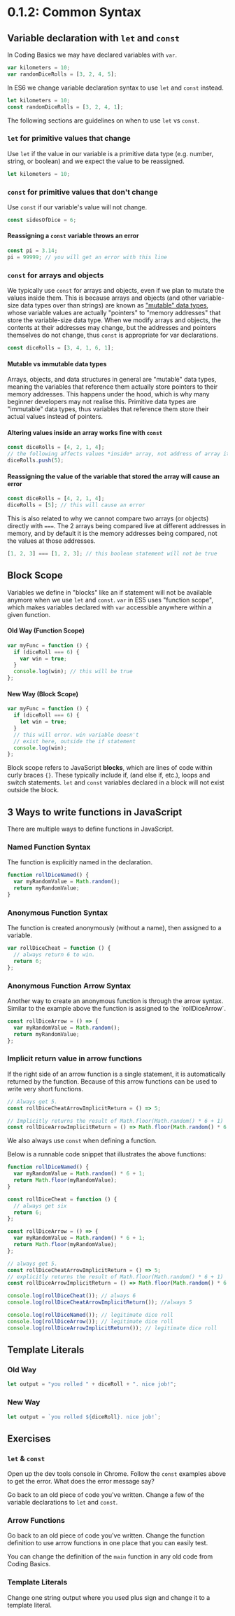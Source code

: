 # 0.1.2: Common Syntax

## Variable declaration with `let` and `const`

In Coding Basics we may have declared variables with `var`.

```javascript
var kilometers = 10;
var randomDiceRolls = [3, 2, 4, 5];
```

In ES6 we change variable declaration syntax to use `let` and `const` instead.

```javascript
let kilometers = 10;
const randomDiceRolls = [3, 2, 4, 1];
```

The following sections are guidelines on when to use `let` vs `const`.

### `let` for primitive values that change

Use `let` if the value in our variable is a primitive data type (e.g. number, string, or boolean) and we expect the value to be reassigned.

```javascript
let kilometers = 10;
```

### `const` for primitive values that don't change

Use `const` if our variable's value will not change.

```javascript
const sidesOfDice = 6;
```

#### Reassigning a `const` variable throws an error

```javascript
const pi = 3.14;
pi = 99999; // you will get an error with this line
```

### `const` for arrays and objects

We typically use `const` for arrays and objects, even if we plan to mutate the values inside them. This is because arrays and objects (and other variable-size data types over than strings) are known as ["mutable" data types](https://developer.mozilla.org/en-US/docs/Glossary/Mutable), whose variable values are actually "pointers" to "memory addresses" that store the variable-size data type. When we modify arrays and objects, the contents at their addresses may change, but the addresses and pointers themselves do not change, thus `const` is appropriate for var declarations.

```javascript
const diceRolls = [3, 4, 1, 6, 1];
```

#### Mutable vs immutable data types

Arrays, objects, and data structures in general are "mutable" data types, meaning the variables that reference them actually store pointers to their memory addresses. This happens under the hood, which is why many beginner developers may not realise this. Primitive data types are "immutable" data types, thus variables that reference them store their actual values instead of pointers.

#### Altering values inside an array works fine with `const`

```javascript
const diceRolls = [4, 2, 1, 4];
// the following affects values *inside* array, not address of array itself
diceRolls.push(5);
```

#### Reassigning the value of the variable that stored the array will cause an error

```javascript
const diceRolls = [4, 2, 1, 4];
diceRolls = [5]; // this will cause an error
```

This is also related to why we cannot compare two arrays (or objects) directly with `===`. The 2 arrays being compared live at different addresses in memory, and by default it is the memory addresses being compared, not the values at those addresses.

```javascript
[1, 2, 3] === [1, 2, 3]; // this boolean statement will not be true
```

## Block Scope

Variables we define in "blocks" like an if statement will not be available anymore when we use `let` and `const`. `var` in ES5 uses "function scope", which makes variables declared with `var` accessible anywhere within a given function.

#### Old Way (Function Scope)

```javascript
var myFunc = function () {
  if (diceRoll === 6) {
    var win = true;
  }
  console.log(win); // this will be true
};
```

#### New Way (Block Scope)

```javascript
var myFunc = function () {
  if (diceRoll === 6) {
    let win = true;
  }
  // this will error. win variable doesn't
  // exist here, outside the if statement
  console.log(win);
};
```

Block scope refers to JavaScript **blocks**, which are lines of code within curly braces `{}`. These typically include if, (and else if, etc.), loops and switch statements. `let` and `const` variables declared in a block will not exist outside the block.

## 3 Ways to write functions in JavaScript

There are multiple ways to define functions in JavaScript.

### Named Function Syntax

The function is explicitly named in the declaration.

```javascript
function rollDiceNamed() {
  var myRandomValue = Math.random();
  return myRandomValue;
}
```

### Anonymous Function Syntax

The function is created anonymously (without a name), then assigned to a variable.

```javascript
var rollDiceCheat = function () {
  // always return 6 to win.
  return 6;
};
```

### Anonymous Function Arrow Syntax

Another way to create an anonymous function is through the arrow syntax. Similar to the example above the function is assigned to the \`rollDiceArrow\`.

```javascript
const rollDiceArrow = () => {
  var myRandomValue = Math.random();
  return myRandomValue;
};
```

### Implicit return value in arrow functions

If the right side of an arrow function is a single statement, it is automatically returned by the function. Because of this arrow functions can be used to write very short functions.

```javascript
// Always get 5.
const rollDiceCheatArrowImplicitReturn = () => 5;

// Implicitly returns the result of Math.floor(Math.random() * 6 + 1)
const rollDiceArrowImplicitReturn = () => Math.floor(Math.random() * 6 + 1);
```

We also always use `const` when defining a function.

Below is a runnable code snippet that illustrates the above functions:

```javascript
function rollDiceNamed() {
  var myRandomValue = Math.random() * 6 + 1;
  return Math.floor(myRandomValue);
}

const rollDiceCheat = function () {
  // always get six
  return 6;
};

const rollDiceArrow = () => {
  var myRandomValue = Math.random() * 6 + 1;
  return Math.floor(myRandomValue);
};

// always get 5.
const rollDiceCheatArrowImplicitReturn = () => 5;
// explicitly returns the result of Math.floor(Math.random() * 6 + 1)
const rollDiceArrowImplicitReturn = () => Math.floor(Math.random() * 6 + 1);

console.log(rollDiceCheat()); // always 6
console.log(rollDiceCheatArrowImplicitReturn()); //always 5

console.log(rollDiceNamed()); // legitimate dice roll
console.log(rollDiceArrow()); // legitimate dice roll
console.log(rollDiceArrowImplicitReturn()); // legitimate dice roll
```

## Template Literals

### Old Way

```javascript
let output = "you rolled " + diceRoll + ". nice job!";
```

### New Way

```javascript
let output = `you rolled ${diceRoll}. nice job!`;
```

## Exercises

### `let` & `const`

Open up the dev tools console in Chrome. Follow the `const` examples above to get the error. What does the error message say?

Go back to an old piece of code you've written. Change a few of the variable declarations to `let` and `const`.

### Arrow Functions

Go back to an old piece of code you've written. Change the function definition to use arrow functions in one place that you can easily test.

You can change the definition of the `main` function in any old code from Coding Basics.

### Template Literals

Change one string output where you used plus sign and change it to a template literal.

